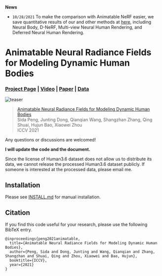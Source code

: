 **News**

* `10/28/2021` To make the comparison with Animatable NeRF easier, we save quantitative results of our and other methods at [here](https://zjueducn-my.sharepoint.com/:u:/g/personal/pengsida_zju_edu_cn/EfZhuL-wE4dLhZ4GM4mgrD0B6aqmlMBJy8buX-2QqEjoxw?e=4NQe2A), including Neural Body, D-NeRF, Multi-view Neural Human Rendering, and Deferred Neural Human Rendering.

# Animatable Neural Radiance Fields for Modeling Dynamic Human Bodies
### [Project Page](https://zju3dv.github.io/animatable_nerf) | [Video](https://www.youtube.com/watch?v=eWOSWbmfJo4) | [Paper](https://arxiv.org/abs/2105.02872) | [Data]()

![teaser](https://zju3dv.github.io/animatable_nerf/images/github_teaser.gif)

> [Animatable Neural Radiance Fields for Modeling Dynamic Human Bodies](https://arxiv.org/abs/2105.02872)  
> Sida Peng, Junting Dong, Qianqian Wang, Shangzhan Zhang, Qing Shuai, Hujun Bao, Xiaowei Zhou  
> ICCV 2021

Any questions or discussions are welcomed!

**I will update the code and the document.**

Since the license of Human3.6 dataset does not allow us to distribute its data, we cannot release the processed Human3.6 dataset publicly. If someone is interested at the processed data, please email me.

## Installation

Please see [INSTALL.md](INSTALL.md) for manual installation.


## Citation

If you find this code useful for your research, please use the following BibTeX entry.

```
@inproceedings{peng2021animatable,
  title={Animatable Neural Radiance Fields for Modeling Dynamic Human Bodies},
  author={Peng, Sida and Dong, Junting and Wang, Qianqian and Zhang, Shangzhan and Shuai, Qing and Zhou, Xiaowei and Bao, Hujun},
  booktitle={ICCV},
  year={2021}
}
```
